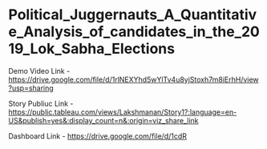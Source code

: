 # Political_Juggernauts_A_Quantitative_Analysis_of_candidates_in_the_2019_Lok_Sabha_Elections

Demo Video Link - https://drive.google.com/file/d/1rlNEXYhd5wYlTv4u8yjStoxh7m8iErhH/view?usp=sharing

Story Publiuc Link - https://public.tableau.com/views/Lakshmanan/Story1?:language=en-US&publish=yes&:display_count=n&:origin=viz_share_link

Dashboard Link - https://drive.google.com/file/d/1cdR
